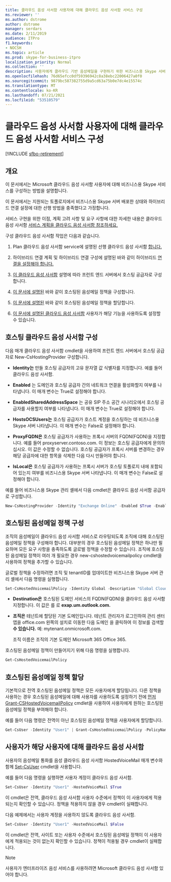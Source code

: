 ```yaml
---
title: 클라우드 음성 사서함 사용자에 대해 클라우드 음성 사서함 서비스 구성
ms.reviewer: ''
ms.author: dstrome
author: dstrome
manager: serdars
ms.date: 2/11/2019
audience: ITPro
f1.keywords:
- NOCSH
ms.topic: article
ms.prod: skype-for-business-itpro
localization_priority: Normal
ms.collection: ''
description: 사용자에게 클라우드 기반 음성메일을 구현하기 위한 비즈니스용 Skype 서버.
ms.openlocfilehash: 76d65efcc0df59396942c8a38ebc22006427a0f0
ms.sourcegitcommit: 9879bc587382755d9a5cd63a75b0e7dc4e15574c
ms.translationtype: MT
ms.contentlocale: ko-KR
ms.lasthandoff: 07/21/2021
ms.locfileid: "53510579"
---
```

# <a name="configure-cloud-voicemail-service-for-on-premises-users"></a>클라우드 음성 사서함 사용자에 대해 클라우드 음성 사서함 서비스 구성

[!INCLUDE [sfbo-retirement](../../Hub/includes/sfbo-retirement.md)]


## <a name="overview"></a>개요 
이 문서에서는 Microsoft 클라우드 음성 사서함 사용자에 대해 비즈니스용 Skype 서비스를 구성하는 방법을 설명합니다.  

이 문서에서는 지원되는 토폴로지에서 비즈니스용 Skype 서버 배포한 상태와 하이브리드 연결 설정에 대한 선행 방법을 충족했다고 가정합니다.

서비스 구현을 위한 이점, 계획 고려 사항 및 요구 사항에 대한 자세한 내용은 클라우드 음성 사서함 [서비스 계획을 클라우드 음성 사서함 참조하세요.](plan-cloud-voicemail.md)




구성 클라우드 음성 사서함 작업은 다음과 같습니다.

1.  Plan 클라우드 음성 사서함 service에 설명된 선행 클라우드 음성 사서함 [합니다.](plan-cloud-voicemail.md)

2.  하이브리드 연결 계획 및 하이브리드 연결 [](plan-hybrid-connectivity.md) 구성에 설명된 바와 같이 하이브리드 [연결을 설정해야 합니다.](configure-hybrid-connectivity.md) 

3.  [이 클라우드 음성 사서함](#configure-cloud-voicemail-as-the-hosting-provider) 설명에 따라 프런트 엔드 서버에서 호스팅 공급자로 구성합니다.

4.  [이 문서에 설명된](#configure-a-hosted-voicemail-policy) 바와 같이 호스팅된 음성메일 정책을 구성합니다.

5.  [이 문서에 설명된](#assign-a-hosted-voicemail-policy) 바와 같이 호스팅된 음성메일 정책을 할당합니다.

6.  [이 문서에 설명된 클라우드 음성 사서함](#enable-a-user-for-cloud-voicemail) 사용자가 해당 기능을 사용하도록 설정할 수 있습니다.


## <a name="configure-cloud-voicemail-as-the-hosting-provider"></a>호스팅 클라우드 음성 사서함 구성 

다음 매개 클라우드 음성 사서함 cmdlet을 사용하여 프런트 엔드 서버에서 호스팅 공급자로 New-CsHostingProvider 구성합니다.

- **Identity는** 만들 호스팅 공급자의 고유 문자열 값 식별자를 지정합니다. 예를 들어 클라우드 음성 사서함. 

- **Enabled** 는 도메인과 호스팅 공급자 간의 네트워크 연결을 활성화할지 여부를 나타냅니다. 이 매개 변수는 True로 설정해야 합니다.

- **EnabledSharedAddressSpace** 는 공유 SIP 주소 공간 시나리오에서 호스팅 공급자를 사용할지 여부를 나타냅니다. 이 매개 변수는 True로 설정해야 합니다.

- **HostsOCSUsers는** 호스팅 공급자가 호스트 계정을 호스팅하는 데 비즈니스용 Skype 서버 나타냅니다. 이 매개 변수는 False로 설정해야 합니다.

- **ProxyFQDN은** 호스팅 공급자가 사용하는 프록시 서버의 FQDN(FQDN)을 지정합니다. 예를 들어 proxyserver.contoso.com. 이 정보는 호스팅 공급자에게 문의하십시오. 이 값은 수정할 수 없습니다. 호스팅 공급자가 프록시 서버를 변경하는 경우 해당 공급자에 대한 항목을 삭제한 다음 다시 만들어야 합니다.

- **IsLocal은** 호스팅 공급자가 사용하는 프록시 서버가 호스팅 토폴로지 내에 포함되어 있는지 여부를 비즈니스용 Skype 서버 나타냅니다. 이 매개 변수는 False로 설정해야 합니다.

예를 들어 비즈니스용 Skype 관리 셸에서 다음 cmdlet은 클라우드 음성 사서함 공급자로 구성합니다.


```PowerShell
New-CsHostingProvider -Identity "Exchange Online" -Enabled $True -EnabledSharedAddressSpace $True -HostsOCSUsers $False -ProxyFqdn "exap.um.outlook.com" -IsLocal $False -VerificationLevel UseSourceVerification
```

## <a name="configure-a-hosted-voicemail-policy"></a>호스팅된 음성메일 정책 구성

조직의 음성메일이 클라우드 음성 사서함 서비스로 라우팅되도록 조직에 대해 호스팅된 음성메일 정책을 구성해야 합니다. 대부분의 경우 호스팅된 음성메일 정책은 하나만 필요하며 모든 요구 사항을 충족하도록 글로벌 정책을 수정할 수 있습니다. 조직에 호스팅된 음성메일 정책이 여러 개 필요한 경우 new-cshostedvoicemailpolicy cmdlet을 사용하여 정책을 추가할 수 있습니다.

글로벌 정책을 수정하려면 조직 및 tenantID를 업데이트한 비즈니스용 Skype 서버 관리 셸에서 다음 명령을 실행합니다.

```PowerShell
Set-CsHostedVoicemailPolicy -Identity Global -Description "Global Cloud Voicemail Policy" -Destination exap.um.outlook.com -Organization YourDefaultDomain.onmicrosoft.com
```

- **Destination은** 호스팅된 도메인 서비스의 FQDN(FQDN)을 클라우드 음성 사서함 지정합니다. 이 값은 를 로 **exap.um.outlook.com.**

- **조직은** 테넌트에 할당된 기본 도메인입니다. 테넌트 관리자가 로그인하여 관리 센터 앱을 office.com 왼쪽의 설치로 이동한 다음  도메인 을 클릭하여 이 정보를 검색할 **수 있습니다.** 예: mytenant.onmicrosoft.com.

    조직 이름은 조직의 기본 도메인 Microsoft 365 Office 365.

호스팅된 음성메일 정책이 만들어지기 위해 다음 명령을 실행합니다.

```PowerShell
Get-CsHostedVoicemailPolicy
```

## <a name="assign-a-hosted-voicemail-policy"></a>호스팅된 음성메일 정책 할당

기본적으로 전역 호스팅된 음성메일 정책은 모든 사용자에게 할당됩니다. 다른 정책을 사용하는 경우 호스팅된 음성메일에 대해 사용자를 사용하도록 설정하기 전에 [먼저 Grant-CSHostedVoicemailPolicy](/powershell/module/skype/grant-cshostedvoicemailpolicy?view=skype-ps) cmdlet을 사용하여 사용자에게 원하는 호스팅된 음성메일 정책을 부여해야 합니다.

예를 들어 다음 명령은 전역이 아닌 호스팅된 음성메일 정책을 사용자에게 할당합니다.


```PowerShell
Get-CsUser -Identity "User1" | Grant-CsHostedVoicemailPolicy -PolicyName "Tag:CloudVoiceMailUsers" 
```

## <a name="enable-a-user-for-cloud-voicemail"></a>사용자가 해당 사용자에 대해 클라우드 음성 사서함

사용자의 음성메일 통화를 음성 클라우드 음성 사서함 HostedVoiceMail 매개 변수와 함께 [Set-CsUser](/powershell/module/skype/set-csuser?view=skype-ps) cmdlet을 사용합니다. 

예를 들어 다음 명령을 실행하면 사용자 계정이 클라우드 음성 사서함. 

```powershell
Set-CsUser -Identity "User1" -HostedVoiceMail $True
```

이 cmdlet은 전역, 클라우드 음성 사서함 사용자 수준에서 정책이 이 사용자에게 적용되는지 확인할 수 있습니다. 정책을 적용하지 않을 경우 cmdlet이 실패합니다.  

다음 예제에서는 사용자 계정을 사용하지 않도록 클라우드 음성 사서함.

```powershell
Set-CsUser -Identity "User1" -HostedVoiceMail $False
```

이 cmdlet은 전역, 사이트 또는 사용자 수준에서 호스팅된 음성메일 정책이 이 사용자에게 적용되는 것이 없는지 확인할 수 있습니다. 정책이 적용될 경우 cmdlet이 실패합니다.

> [!NOTE]
>  사용자가 엔터프라이즈 음성 서비스를 사용하려면 Microsoft 클라우드 음성 사서함 있어야 합니다.
